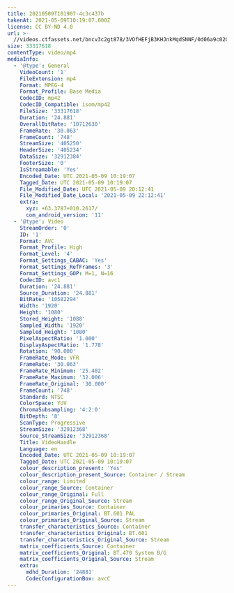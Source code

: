 ```yaml
---
title: 20210509T101907-4c3c437b
takenAt: 2021-05-09T10:19:07.000Z
license: CC BY-ND 4.0
url: >-
  //videos.ctfassets.net/bncv3c2gt878/3VOfHEFjB3KHJnkMqdSNNF/0d06a9c02065e4305c9216ccb0992570/VID_20210509_121904
size: 33317618
contentType: video/mp4
mediaInfo:
  - '@type': General
    VideoCount: '1'
    FileExtension: mp4
    Format: MPEG-4
    Format_Profile: Base Media
    CodecID: mp42
    CodecID_Compatible: isom/mp42
    FileSize: '33317618'
    Duration: '24.881'
    OverallBitRate: '10712630'
    FrameRate: '30.063'
    FrameCount: '748'
    StreamSize: '405250'
    HeaderSize: '405234'
    DataSize: '32912384'
    FooterSize: '0'
    IsStreamable: 'Yes'
    Encoded_Date: UTC 2021-05-09 10:19:07
    Tagged_Date: UTC 2021-05-09 10:19:07
    File_Modified_Date: UTC 2021-05-09 20:12:41
    File_Modified_Date_Local: '2021-05-09 22:12:41'
    extra:
      xyz: +63.3787+010.2617/
      com_android_version: '11'
  - '@type': Video
    StreamOrder: '0'
    ID: '1'
    Format: AVC
    Format_Profile: High
    Format_Level: '4'
    Format_Settings_CABAC: 'Yes'
    Format_Settings_RefFrames: '3'
    Format_Settings_GOP: M=1, N=16
    CodecID: avc1
    Duration: '24.881'
    Source_Duration: '24.881'
    BitRate: '10582294'
    Width: '1920'
    Height: '1080'
    Stored_Height: '1088'
    Sampled_Width: '1920'
    Sampled_Height: '1080'
    PixelAspectRatio: '1.000'
    DisplayAspectRatio: '1.778'
    Rotation: '90.000'
    FrameRate_Mode: VFR
    FrameRate: '30.063'
    FrameRate_Minimum: '25.402'
    FrameRate_Maximum: '32.006'
    FrameRate_Original: '30.000'
    FrameCount: '748'
    Standard: NTSC
    ColorSpace: YUV
    ChromaSubsampling: '4:2:0'
    BitDepth: '8'
    ScanType: Progressive
    StreamSize: '32912368'
    Source_StreamSize: '32912368'
    Title: VideoHandle
    Language: en
    Encoded_Date: UTC 2021-05-09 10:19:07
    Tagged_Date: UTC 2021-05-09 10:19:07
    colour_description_present: 'Yes'
    colour_description_present_Source: Container / Stream
    colour_range: Limited
    colour_range_Source: Container
    colour_range_Original: Full
    colour_range_Original_Source: Stream
    colour_primaries_Source: Container
    colour_primaries_Original: BT.601 PAL
    colour_primaries_Original_Source: Stream
    transfer_characteristics_Source: Container
    transfer_characteristics_Original: BT.601
    transfer_characteristics_Original_Source: Stream
    matrix_coefficients_Source: Container
    matrix_coefficients_Original: BT.470 System B/G
    matrix_coefficients_Original_Source: Stream
    extra:
      mdhd_Duration: '24881'
      CodecConfigurationBox: avcC
---
```

